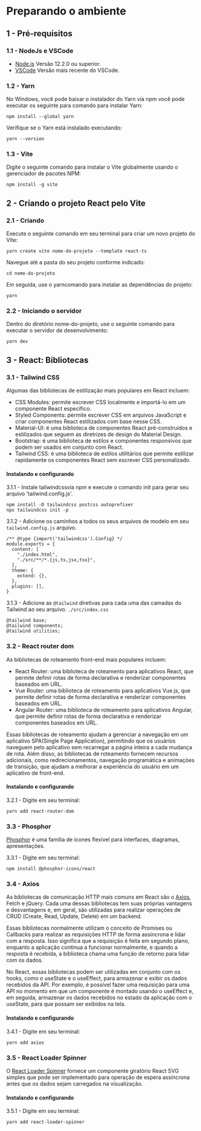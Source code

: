 <h1> Preparando o ambiente </h1>

<h2>1 - Pré-requisitos</h2>

<h3>1.1 - NodeJs e VSCode</h3>

- [Node.js](https://nodejs.org/en/) Versão 12.2.0 ou superior.
- [VSCode](https://code.visualstudio.com/) Versão mais recente do VSCode.
  
<h3>1.2 - Yarn</h3>

No Windows, você pode baixar o instalador do Yarn via npm você pode executar os seguinte para comando para instalar Yarn:

```
npm install --global yarn
```

Verifique se o Yarn está instalado executando:

```
yarn --version
```

<h3>1.3 - Vite</h3>

Digite o seguinte comando para instalar o Vite globalmente usando o gerenciador de pacotes NPM:

 ```
 npm install -g vite
 ```


<h2>2 - Criando o projeto React pelo Vite</h2>

<h3>2.1 - Criando</h3>

Execute o seguinte comando em seu terminal para criar um novo projeto do Vite:

```
yarn create vite nome-do-projeto --template react-ts
```

Navegue até a pasta do seu projeto conforme indicado:

```
cd nome-do-projeto
```
Em seguida, use o yarncomando para instalar as dependências do projeto:
```
yarn
```

<h3>2.2 - Iniciando o servidor </h3>

Dentro do diretório nome-do-projeto, use o seguinte comando para executar o servidor de desenvolvimento:
```
yarn dev
```

<h2>3 - React: Bibliotecas</h2>

<h3>3.1 - Tailwind CSS</h3>

Algumas das bibliotecas de estilização mais populares em React incluem:

- CSS Modules: permite escrever CSS localmente e importá-lo em um componente React específico.
- Styled Components: permite escrever CSS em arquivos JavaScript e criar componentes React estilizados com base nesse CSS.
- Material-UI: é uma biblioteca de componentes React pré-construídos e estilizados que seguem as diretrizes de design do Material Design.
- Bootstrap: é uma biblioteca de estilos e componentes responsivos que podem ser usados em conjunto com React.
- Tailwind CSS: é uma biblioteca de estilos utilitários que permite estilizar rapidamente os componentes React sem escrever CSS personalizado.

<h4>Instalando e configurando</h4>
3.1.1 - Instale tailwindcssvia npm e execute o comando init para gerar seu arquivo 'tailwind.config.js'.

```
npm install -D tailwindcss postcss autoprefixer
npx tailwindcss init -p
``` 

3.1.2 - Adicione os caminhos a todos os seus arquivos de modelo em seu `tailwind.config.js` arquivo.
```
/** @type {import('tailwindcss').Config} */
module.exports = {
  content: [
    "./index.html",
    "./src/**/*.{js,ts,jsx,tsx}",
  ],
  theme: {
    extend: {},
  },
  plugins: [],
}
```

3.1.3 - Adicione as `@tailwind` diretivas para cada uma das camadas do Tailwind ao seu arquivo. `./src/index.css`
```
@tailwind base;
@tailwind components;
@tailwind utilities;
```

<h3>3.2 - React router dom</h3>

As bibliotecas de roteamento front-end mais populares incluem:

- React Router: uma biblioteca de roteamento para aplicativos React, que permite definir rotas de forma declarativa e renderizar componentes baseados em URL.
- Vue Router: uma biblioteca de roteamento para aplicativos Vue.js, que permite definir rotas de forma declarativa e renderizar componentes baseados em URL.
- Angular Router: uma biblioteca de roteamento para aplicativos Angular, que permite definir rotas de forma declarativa e renderizar componentes baseados em URL.

Essas bibliotecas de roteamento ajudam a gerenciar a navegação em um aplicativo SPA(Single Page Application), permitindo que os usuários naveguem pelo aplicativo sem recarregar a página inteira a cada mudança de rota. Além disso, as bibliotecas de roteamento fornecem recursos adicionais, como redirecionamentos, navegação programática e animações de transição, que ajudam a melhorar a experiência do usuário em um aplicativo de front-end.

<h4>Instalando e configurando</h4>

3.2.1 - Digite em seu terminal:
```
yarn add react-router-dom
```

<h3>3.3 - Phosphor</h3>

[Phosphor](https://phosphoricons.com/) é uma família de ícones flexível para interfaces, diagramas, apresentações.

3.3.1 - Digite em seu terminal:
```
npm install @phosphor-icons/react
```

<h3>3.4 - Axios</h3>

As bibliotecas de comunicação HTTP mais comuns em React são o [Axios](https://axios-http.com/), Fetch e jQuery. Cada uma dessas bibliotecas tem suas próprias vantagens e desvantagens e, em geral, são utilizadas para realizar operações de CRUD (Create, Read, Update, Delete) em um backend.

Essas bibliotecas normalmente utilizam o conceito de Promises ou Callbacks para realizar as requisições HTTP de forma assíncrona e lidar com a resposta. Isso significa que a requisição é feita em segundo plano, enquanto a aplicação continua a funcionar normalmente, e quando a resposta é recebida, a biblioteca chama uma função de retorno para lidar com os dados.

No React, essas bibliotecas podem ser utilizadas em conjunto com os hooks, como o useState e o useEffect, para armazenar e exibir os dados recebidos da API. Por exemplo, é possível fazer uma requisição para uma API no momento em que um componente é montado usando o useEffect e, em seguida, armazenar os dados recebidos no estado da aplicação com o useState, para que possam ser exibidos na tela.

<h4>Instalando e configurando</h4>

3.4.1 - Digite em seu terminal:
```
yarn add axios
```

<h3>3.5 - React Loader Spinner</h3>

O [React Loader Spinner](https://mhnpd.github.io/react-loader-spinner/) fornece um componente giratório React SVG simples que pode ser implementado para operação de espera assíncrona antes que os dados sejam carregados na visualização.

<h4>Instalando e configurando</h4>

3.5.1 - Digite em seu terminal:
```
yarn add react-loader-spinner
```
